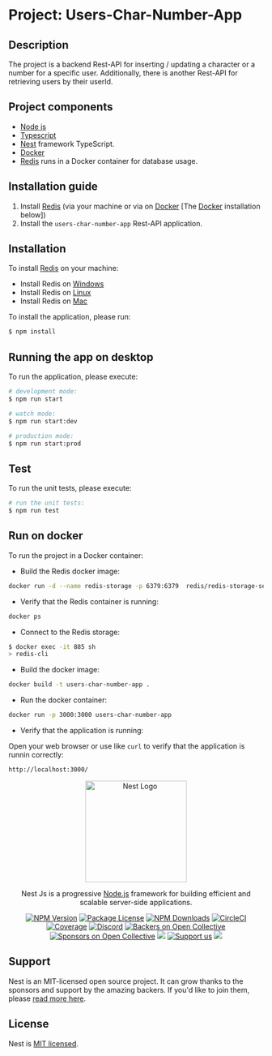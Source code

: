 

# Project: Users-Char-Number-App

## Description

The project is a backend Rest-API for inserting / updating a character or a number for a specific user. 
Additionally, there is another Rest-API for retrieving users by their userId.

## Project components
- [Node js](https://nodejs.org/)
- [Typescript](https://www.typescriptlang.org/)
- [Nest](https://github.com/nestjs/nest) framework TypeScript.
- [Docker](https://www.docker.com/)
- [Redis](https://redis.io/) runs in a Docker container for database usage.

## Installation guide

1. Install [Redis](https://redis.io/) (via your machine or via on [Docker](https://www.docker.com/) [The [Docker](https://www.docker.com/) installation below])
2. Install the `users-char-number-app` Rest-API application. 

## Installation

To install [Redis](https://redis.io/) on your machine:

- Install Redis on [Windows](https://redis.io/docs/latest/operate/oss_and_stack/install/install-redis/install-redis-on-windows/)
- Install Redis on [Linux](https://redis.io/docs/latest/operate/oss_and_stack/install/install-redis/install-redis-on-linux/)
- Install Redis on [Mac](https://redis.io/docs/latest/operate/oss_and_stack/install/install-redis/install-redis-on-mac-os/)

To install the application, please run:

```bash
$ npm install
```

## Running the app on desktop

To run the application, please execute:

```bash
# development mode:
$ npm run start

# watch mode:
$ npm run start:dev

# production mode:
$ npm run start:prod
```

## Test

To run the unit tests, please execute:

```bash
# run the unit tests:
$ npm run test
```

## Run on docker

To run the project in a Docker container:

- Build the Redis docker image:

```bash
docker run -d --name redis-storage -p 6379:6379  redis/redis-storage-server:latest
```

- Verify that the Redis container is running:

```bash
docker ps
```

- Connect to the Redis storage:

```bash
$ docker exec -it 885 sh
> redis-cli
```

- Build the docker image:

```bash
docker build -t users-char-number-app .
```

- Run the docker container:

```bash
docker run -p 3000:3000 users-char-number-app
```

- Verify that the application is running:

Open your web browser or use like `curl` to verify that the application is runnin correctly:

```bash
http://localhost:3000/
```



<p align="center">
  <a href="http://nestjs.com/" target="blank"><img src="https://nestjs.com/img/logo-small.svg" width="200" alt="Nest Logo" /></a>
</p>

[circleci-image]: https://img.shields.io/circleci/build/github/nestjs/nest/master?token=abc123def456
[circleci-url]: https://circleci.com/gh/nestjs/nest

  <p align="center">Nest Js is a progressive <a href="http://nodejs.org" target="_blank">Node.js</a> framework for building efficient and scalable server-side applications.</p>
    <p align="center">
<a href="https://www.npmjs.com/~nestjscore" target="_blank"><img src="https://img.shields.io/npm/v/@nestjs/core.svg" alt="NPM Version" /></a>
<a href="https://www.npmjs.com/~nestjscore" target="_blank"><img src="https://img.shields.io/npm/l/@nestjs/core.svg" alt="Package License" /></a>
<a href="https://www.npmjs.com/~nestjscore" target="_blank"><img src="https://img.shields.io/npm/dm/@nestjs/common.svg" alt="NPM Downloads" /></a>
<a href="https://circleci.com/gh/nestjs/nest" target="_blank"><img src="https://img.shields.io/circleci/build/github/nestjs/nest/master" alt="CircleCI" /></a>
<a href="https://coveralls.io/github/nestjs/nest?branch=master" target="_blank"><img src="https://coveralls.io/repos/github/nestjs/nest/badge.svg?branch=master#9" alt="Coverage" /></a>
<a href="https://discord.gg/G7Qnnhy" target="_blank"><img src="https://img.shields.io/badge/discord-online-brightgreen.svg" alt="Discord"/></a>
<a href="https://opencollective.com/nest#backer" target="_blank"><img src="https://opencollective.com/nest/backers/badge.svg" alt="Backers on Open Collective" /></a>
<a href="https://opencollective.com/nest#sponsor" target="_blank"><img src="https://opencollective.com/nest/sponsors/badge.svg" alt="Sponsors on Open Collective" /></a>
  <a href="https://paypal.me/kamilmysliwiec" target="_blank"><img src="https://img.shields.io/badge/Donate-PayPal-ff3f59.svg"/></a>
    <a href="https://opencollective.com/nest#sponsor"  target="_blank"><img src="https://img.shields.io/badge/Support%20us-Open%20Collective-41B883.svg" alt="Support us"></a>
  <a href="https://twitter.com/nestframework" target="_blank"><img src="https://img.shields.io/twitter/follow/nestframework.svg?style=social&label=Follow"></a>
</p>

## Support

Nest is an MIT-licensed open source project. It can grow thanks to the sponsors and support by the amazing backers. If you'd like to join them, please [read more here](https://docs.nestjs.com/support).

## License

Nest is [MIT licensed](LICENSE).

